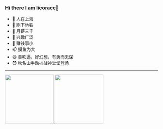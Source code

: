 ### Hi there I am licorace👋

- 🔭 人在上海
- 🌱 刚下地铁
- 👯 月薪三千
- 🤔 兴趣广泛
- 💬 赚钱事小
- 📫 摸鱼为大
- 😄 善吹逼，好幻想，有勇而无谋
- 😈 秋名山手动挡战神堂堂登场
-----

<div>
<a href="https://github.com/licorace">
  <img height="160" src="https://github-readme-stats.vercel.app/api?username=licorace&show_icons=true&theme=great-gatsby"/>
</a>


<a href="https://github.com/licorace">
   <img height="160" src="https://github-readme-stats.vercel.app/api/top-langs/?username=licorace&layout=compact&theme=radical&bg_color=30,c6ffdd,fbd786,f7797d&text_color=03001e&title_color=29323c"/>
</a>
</div>


